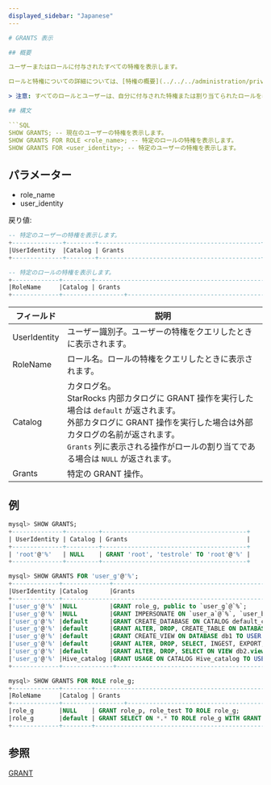 ```yaml
---
displayed_sidebar: "Japanese"
---

# GRANTS 表示

## 概要

ユーザーまたはロールに付与されたすべての特権を表示します。

ロールと特権についての詳細については、[特権の概要](../../../administration/privilege_overview.md)を参照してください。

> 注意: すべてのロールとユーザーは、自分に付与された特権または割り当てられたロールを表示できます。ただし、`user_admin` ロールのみが特定のユーザーまたはロールの特権を表示できます。

## 構文

```SQL
SHOW GRANTS; -- 現在のユーザーの特権を表示します。
SHOW GRANTS FOR ROLE <role_name>; -- 特定のロールの特権を表示します。
SHOW GRANTS FOR <user_identity>; -- 特定のユーザーの特権を表示します。
```

## パラメーター

- role_name
- user_identity

戻り値:

```SQL
-- 特定のユーザーの特権を表示します。
+--------------+--------+---------------------------------------------+
|UserIdentity  |Catalog | Grants                                      |
+--------------+--------+---------------------------------------------+

-- 特定のロールの特権を表示します。
+-------------+--------+-------------------------------------------------------+
|RoleName     |Catalog | Grants                                                |
+-------------+-----------------+----------------------------------------------+
```

| **フィールド**    | **説明**                                                      |
| ------------ | ------------------------------------------------------------ |
| UserIdentity | ユーザー識別子。ユーザーの特権をクエリしたときに表示されます。      |
| RoleName     | ロール名。ロールの特権をクエリしたときに表示されます。            |
| Catalog      | カタログ名。<br />StarRocks 内部カタログに GRANT 操作を実行した場合は `default` が返されます。<br />外部カタログに GRANT 操作を実行した場合は外部カタログの名前が返されます。<br />`Grants` 列に表示される操作がロールの割り当てである場合は `NULL` が返されます。 |
| Grants       | 特定の GRANT 操作。                                           |

## 例

```SQL
mysql> SHOW GRANTS;
+--------------+---------+----------------------------------------+
| UserIdentity | Catalog | Grants                                 |
+--------------+---------+----------------------------------------+
| 'root'@'%'   | NULL    | GRANT 'root', 'testrole' TO 'root'@'%' |
+--------------+---------+----------------------------------------+

mysql> SHOW GRANTS FOR 'user_g'@'%';
+-------------+-------------+-----------------------------------------------------------------------------------------------+
|UserIdentity |Catalog      |Grants                                                                                         |
+-------------+-------------------------------------------------------------------------------------------------------------+
|'user_g'@'%' |NULL         |GRANT role_g, public to `user_g`@`%`;                                                          | 
|'user_g'@'%' |NULL         |GRANT IMPERSONATE ON `user_a`@`%`, `user_b`@`%`TO `user_g`@`%`;                                |    
|'user_g'@'%' |default      |GRANT CREATE_DATABASE ON CATALOG default_catalog TO USER `user_g`@`%`;                         | 
|'user_g'@'%' |default      |GRANT ALTER, DROP, CREATE_TABLE ON DATABASE db1 TO USER `user_g`@`%`;                          | 
|'user_g'@'%' |default      |GRANT CREATE_VIEW ON DATABASE db1 TO USER `user_g`@`%` WITH GRANT OPTION;                      | 
|'user_g'@'%' |default      |GRANT ALTER, DROP, SELECT, INGEST, EXPORT, DELETE, UPDATE ON TABLE db.* TO USER `user_g`@`%`;  | 
|'user_g'@'%' |default      |GRANT ALTER, DROP, SELECT ON VIEW db2.view TO USER `user_g`@`%`;                               | 
|'user_g'@'%' |Hive_catalog |GRANT USAGE ON CATALOG Hive_catalog TO USER `user_g`@`%`                                       |
+-------------+--------------+-----------------------------------------------------------------------------------------------+

mysql> SHOW GRANTS FOR ROLE role_g;
+-------------+--------+-------------------------------------------------------+
|RoleName     |Catalog | Grants                                                |
+-------------+-----------------+----------------------------------------------+
|role_g       |NULL    | GRANT role_p, role_test TO ROLE role_g;               | 
|role_g       |default | GRANT SELECT ON *.* TO ROLE role_g WITH GRANT OPTION; | 
+-------------+--------+--------------------------------------------------------+
```

## 参照

[GRANT](GRANT.md)
```